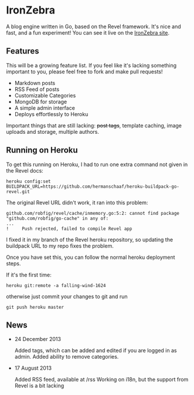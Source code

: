 IronZebra
=========

A blog engine written in Go, based on the Revel framework. It's nice and fast, and a fun experiment! You can see it live on the [IronZebra site](http://ironzebra.com).

Features
----------

This will be a growing feature list. If you feel like it's lacking something important to you, please feel free to fork and make pull requests!

 - Markdown posts
 - RSS Feed of posts
 - Customizable Categories
 - MongoDB for storage 
 - A simple admin interface
 - Deploys effortlessly to Heroku

Important things that are still lacking: ~~post tags~~, template caching, image uploads and storage, multiple authors. 

Running on Heroku
----------

To get this running on Heroku, I had to run one extra command not given in the Revel docs:

    heroku config:set BUILDPACK_URL=https://github.com/hermanschaaf/heroku-buildpack-go-revel.git

The original Revel URL didn't work, it ran into this problem:

    github.com/robfig/revel/cache/inmemory.go:5:2: cannot find package "github.com/robfig/go-cache" in any of:
    ...
    !     Push rejected, failed to compile Revel app

I fixed it in my branch of the Revel heroku repository, so updating the buildpack URL to my repo fixes the problem.

Once you have set this, you can follow the normal heroku deployment steps.

If it's the first time:

    heroku git:remote -a falling-wind-1624

otherwise just commit your changes to git and run

    git push heroku master

News
----------
 - 24 December 2013

   Added tags, which can be added and edited if you are logged in as admin.
   Added ability to remove categories.

 - 17 August 2013 

   Added RSS feed, available at /rss
   Working on i18n, but the support from Revel is a bit lacking

